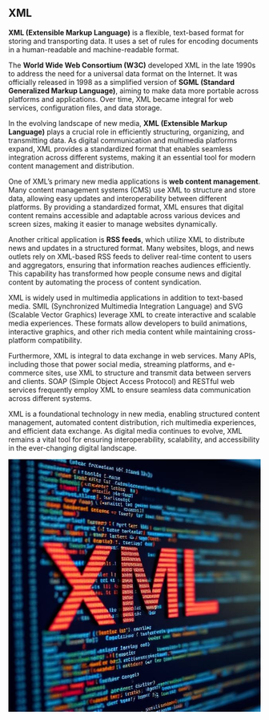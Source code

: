 ## XML

**XML (Extensible Markup Language)** is a flexible, text-based format for storing and transporting data. It uses a set of rules for encoding documents in a human-readable and machine-readable format.

The **World Wide Web Consortium (W3C)** developed XML in the late 1990s to address the need for a universal data format on the Internet. It was officially released in 1998 as a simplified version of **SGML (Standard Generalized Markup Language)**, aiming to make data more portable across platforms and applications. Over time, XML became integral for web services, configuration files, and data storage.

In the evolving landscape of new media, **XML (Extensible Markup Language)** plays a crucial role in efficiently structuring, organizing, and transmitting data. As digital communication and multimedia platforms expand, XML provides a standardized format that enables seamless integration across different systems, making it an essential tool for modern content management and distribution.

One of XML’s primary new media applications is **web content management**. Many content management systems (CMS) use XML to structure and store data, allowing easy updates and interoperability between different platforms. By providing a standardized format, XML ensures that digital content remains accessible and adaptable across various devices and screen sizes, making it easier to manage websites dynamically.

Another critical application is **RSS feeds**, which utilize XML to distribute news and updates in a structured format. Many websites, blogs, and news outlets rely on XML-based RSS feeds to deliver real-time content to users and aggregators, ensuring that information reaches audiences efficiently. This capability has transformed how people consume news and digital content by automating the process of content syndication.

XML is widely used in multimedia applications in addition to text-based media. SMIL (Synchronized Multimedia Integration Language) and SVG (Scalable Vector Graphics) leverage XML to create interactive and scalable media experiences. These formats allow developers to build animations, interactive graphics, and other rich media content while maintaining cross-platform compatibility.

Furthermore, XML is integral to data exchange in web services. Many APIs, including those that power social media, streaming platforms, and e-commerce sites, use XML to structure and transmit data between servers and clients. SOAP (Simple Object Access Protocol) and RESTful web services frequently employ XML to ensure seamless data communication across different systems.

XML is a foundational technology in new media, enabling structured content management, automated content distribution, rich multimedia experiences, and efficient data exchange. As digital media continues to evolve, XML remains a vital tool for ensuring interoperability, scalability, and accessibility in the ever-changing digital landscape.

![XML](images/XML.jpg)

[^vanderaalst25xml]: van der Aalst, Wil M.P. 2025. “Patterns and XPDL: A Critical Evaluation of the XML Process Definition Language.” _Department of Technology Management, Eindhoven University of Technology, The Netherlands_, February 2. PDF Document.  

[^feng24xml]: Feng, Dujuan. 2024. “New Media Advertising Information Search Method Based on XML Technology.” _International Journal of High Speed Electronics and Systems_, October 18, 2540033. https://doi.org/10.1142/S0129156425400336.  

[^wikipedia25xml]: Wikipedia. 2025. “XML.” _Wikipedia_, February 9, 2025. https://en.wikipedia.org/w/index.php?title=XML&oldid=1274745213.  





